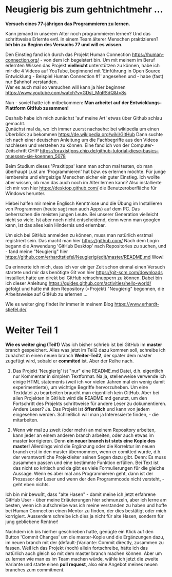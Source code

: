 # Neugierig bis zum gehtnichtmehr ...
<b>Versuch eines 77-jährigen das Programmieren zu lernen.</b>

Kann jemand in unserem Alter noch programmieren lernen? Und das schrittweise Erlernte evtl. in einem Team älterer Menschen praktizieren?
<br><b>Ich bin zu Beginn des Versuchs 77 und will es wissen.</b>

Den Einstieg fand ich durch das Projekt Human Connection https://human-connection.org/ - von dem ich begeistert bin. Um mit meinem im Beruf erlernten Wissen das Projekt <b>vielleicht</b> unterstützen zu können, habe ich mir die 4 Videos auf YouTube, beginnend mit 'Einführung in Open Source Entwicklung - Beispiel Human Connection #1' angesehen und - habe (fast) nur Bahnhof verstanden. 
<br>Wer es auch mal so versuchen will kann ja hier beginnen https://www.youtube.com/watch?v=GDst_MqRSdQ&t=8s

Nun - soviel hatte ich mitbekommen: <b>Man arbeitet auf der Entwicklungs-Plattform GitHub zusammen!</b>

Deshalb habe ich mich zunächst 'auf meine Art' etwas über Github schlau gemacht.
<br>Zunächst mal da, wo ich immer zuerst nachsehe: bei wikipedia um einen Überblick zu bekommen https://de.wikipedia.org/wiki/GitHub
Dann suchte ich nach einer deutschen Anleitung um die Fachbegriffe aus den Videos nachlesen und verstehen zu können. Eine fand ich von der Computer-Zeitschrift CHIP https://praxistipps.chip.de/github-tutorial-diese-basics-muessen-sie-koennen_5078 

Beim Studium dieses 'Praxitipps' kann man schon mal testen, ob man überhaupt Lust am 'Programmieren' hat bzw. es erlernen möchte. Für junge lernbereite und ehrgeizige Menschen sicher ein guter Einstieg. Ich wollte aber wissen, ob man das auch noch im Alter lernen kann? Also installierte ich mir von hier https://desktop.github.com/ die Benutzeroberfläche für Windows herunter.

Hiebei halfen mir meine Englisch Kenntnisse und die Übung im Installieren von Programmen (heute sagt man auch Apps) auf dem PC.
Das beherrschen die meisten jungen Leute. Bei unserer Generation vielleicht nicht so viele. Ist aber noch nicht entscheidend, denn wenn man googlen kann, ist das alles kein Hindernis und erlernbar.

Um sich bei GitHub anmelden zu können, muss man natürlich erstmal registriert sein. Das macht man hier https://github.com/ 
Nach dem Login begann die Anwendung 'GitHub Desktop' nach Repositories zu suchen, und - fand meine "Neugierig" hier https://github.com/erhardtstiefel/Neugierig/edit/master/README.md Wow!

Da erinnerte ich mich, dass ich vor einiger Zeit schon einmal einen Versuch startete und mir das benötigte Git von hier https://git-scm.com/downloads installiert hatte um direkt bei GitHub reinschnuppern zu können.
Dabei bin ich dieser Anleitung https://guides.github.com/activities/hello-world/ gefolgt und hatte mit dem Repository (=Projekt)  "Neugierig" begonnen, die Arbeitsweise auf GitHub zu erlernen ...

Wie es weiter ging findet ihr immer in meinem Blog https://www.erhardt-stiefel.de/

# Weiter Teil 1
<b>Wie es weiter ging (Teil1)</b>
Was ich bisher schrieb ist bei GitHub im <B>master</b> branch gespeichert. Alles was jetzt im Teil2 dazu kommen soll, schreibe ich zunächst in einen neuen branch <b> Weiter-Teil2</b>, der später dem master zugefügt wird, sobald er <b>commited</b> ist. Aber der Reihe nach.

1. Das Projekt 'Neugierig' ist "nur" eine README.md Datei, d.h. eigentlich nur Kommentar in simplem Textformat. Na ja,  stellenweise verwende ich einige HTML statements (weil ich vor vielen Jahren mal ein wenig damit experimentierte), um wichtige Begriffe hervorzuheben. Um eine Textdatei zu bearbeiten braucht man eigentlich kein GitHub. Aber bei allen Projekten in GitHub wird die README.md genutzt, um den Fortschritt des Projekts schrittweise für andere Leser zu dokumentieren. Andere Leser? Ja. Das Projekt ist <b>öffentlich</b> und kann von jedem eingesehen werden. Schließlich will man ja Interessierte finden, - die mitarbeiten.

2. Wenn wir mal zu zweit (oder mehr) an meinem Repository arbeiten, kann jeder an einem anderen branch arbeiten, oder auch etwas im master korrigieren. Denn <b>ein neuer branch ist stets eine Kopie des master!</b> Allerdings wird die Ergänzung oder die Korrektur im neuen branch erst in den master übernommen, wenn er comitted wurde, d.h. der verantwortliche Projektleiter seinen Segen dazu gibt.
Denn: Es muss zusammen passen und eine bestimmte Funktion erfüllen. Bei Text ist das nicht so kritisch und da gibt es viele Formulierungen für die gleiche Aussage. Wenn es aber mal ans Programmieren geht, dann ist der Prozessor der Leser und wenn der den Programmcode nicht versteht, - geht eben nichts.

Ich bin mir bewußt, dass "alte Hasen" - damit meine ich jetzt erfahrene GitHub User - über meine Erläuterungen hier schmunzeln, aber ich lerne am besten, wenn ich aufschreibe was ich meine verstanden zu haben und hoffe bei Human Connection einen Mentor zu finden, der dies bestätigt oder mich korrigiert. Ausserdem schreibe ich dies ja nicht für alte Hasen, sondern für jung gebliebene Rentner!

Nachdem ich bis hierher geschrieben hatte, genügte ein Klick auf den Button 'Commit Changes' um die master-Kopie und die Ergänzungen dazu, im neuen branch mit der (default-)Variante: Commit directly, zusammen zu fassen. Weil ich das Projekt (noch) allein fortschreibe, hätte ich das natürlich auch gleich so mit dem master branch machen können. Aber um zu lernen wie man es im Team machen würde, wähle ich jetzt die zweite Variante und starte einen <b>pull request</b>, also eine Angebot meines neuen branches zum commitment.
